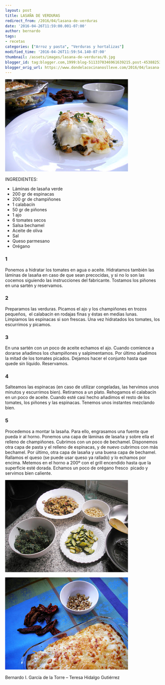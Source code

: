 ```yaml
---
layout: post
title: LASAÑA DE VERDURAS
redirect_from: /2016/04/lasana-de-verduras
date: '2016-04-26T11:59:00.001-07:00'
author: bernardo
tags:
- recetas
categories: ["Arroz y pasta", "Verduras y hortalizas"]
modified_time: '2016-04-26T11:59:54.140-07:00'
thumbnail: /assets/images/lasana-de-verduras/0.jpg
blogger_id: tag:blogger.com,1999:blog-5113370346961639215.post-45388253053509261
blogger_orig_url: https://www.dondelacocinanoslleve.com/2016/04/lasana-de-verduras.html
---
```


![](/assets/images/lasana-de-verduras/0.jpg)

  
INGREDIENTES:
* Láminas de lasaña verde
* 200 gr de espinacas
* 200 gr de champiñones
* 1 calabacín
* 50 gr de piñones
* 1 ajo
* 6 tomates secos
* Salsa bechamel
* Aceite de oliva
* Sal
* Queso parmesano
* Orégano  
  

### 1

Ponemos a hidratar los tomates en agua o aceite. Hidratamos también las láminas de lasaña en caso de que sean precocidas, y si no lo son las cocemos siguiendo las instrucciones del fabricante. Tostamos los piñones en una sartén y reservamos.  

### 2

Preparamos las verduras. Picamos el ajo y los champiñones en trozos pequeños,  el calabacín en rodajas finas y éstas en medias lunas. Limpiamos las espinacas si son frescas. Una vez hidratados los tomates, los escurrimos y picamos.  

### 3

En una sartén con un poco de aceite echamos el ajo. Cuando comience a dorarse añadimos los champiñones y salpimentamos. Por último añadimos la mitad de los tomates picados. Dejamos hacer el conjunto hasta que quede sin líquido. Reservamos.  

### 4

Salteamos las espinacas (en caso de utilizar congeladas, las hervimos unos minutos y escurrimos bien). Retiramos a un plato. Rehogamos el calabacín en un poco de aceite. Cuando esté casi hecho añadimos el resto de los tomates, los piñones y las espinacas. Tenemos unos instantes mezclando bien.  

### 5

Procedemos a montar la lasaña. Para ello, engrasamos una fuente que pueda ir al horno. Ponemos una capa de láminas de lasaña y sobre ella el relleno de champiñones. Cubrimos con un poco de bechamel. Disponemos otra capa de pasta y el relleno de espinacas, y de nuevo cubrimos con más bechamel. Por último, otra capa de lasaña y una buena capa de bechamel. Rallamos el queso (se puede usar queso ya rallado) y lo echamos por encima. Metemos en el horno a 200º con el grill encendido hasta que la superficie esté dorada. Echamos un poco de orégano fresco  picado y servimos bien caliente.  

![](/assets/images/lasana-de-verduras/1.jpg)

  

![](/assets/images/lasana-de-verduras/2.jpg)

  

Bernardo I. García de la Torre – Teresa Hidalgo Gutiérrez
